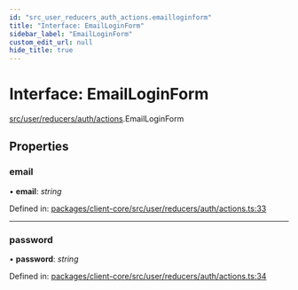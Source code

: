 ```yaml
---
id: "src_user_reducers_auth_actions.emailloginform"
title: "Interface: EmailLoginForm"
sidebar_label: "EmailLoginForm"
custom_edit_url: null
hide_title: true
---
```


# Interface: EmailLoginForm

[src/user/reducers/auth/actions](../modules/src_user_reducers_auth_actions.md).EmailLoginForm

## Properties

### email

• **email**: *string*

Defined in: [packages/client-core/src/user/reducers/auth/actions.ts:33](https://github.com/xr3ngine/xr3ngine/blob/65dfcf39a/packages/client-core/src/user/reducers/auth/actions.ts#L33)

___

### password

• **password**: *string*

Defined in: [packages/client-core/src/user/reducers/auth/actions.ts:34](https://github.com/xr3ngine/xr3ngine/blob/65dfcf39a/packages/client-core/src/user/reducers/auth/actions.ts#L34)
